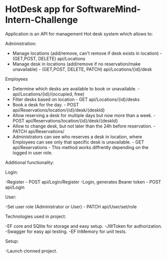 # HotDesk app for SoftwareMind-Intern-Challenge

Application is an API for management Hot desk system which allows to:

Administration:
- Manage locations (add/remove, can't remove if desk exists in location) - (GET,POST, DELETE) api/Locations
- Manage desk in locations (add/remove if no reservation/make unavailable) - (GET,POST, DELETE, PATCH) api/Locations/{id}/desk

Employees
- Determine which desks are available to book or unavailable. - api/Locations/{id}/(occupied, free)
- Filter desks based on location - GET api/Locations/{id}/desks
- Book a desk for the day. - POST api/Reservations/location/{id}/desk/{deskId}
- Allow reserving a desk for multiple days but now more than a week. - POST api/Reservations/location/{id}/desk/{deskId}
- Allow to change desk, but not later than the 24h before reservation. - PATCH api/Reservations/
- Administrators can see who reserves a desk in location, where Employees can see only that specific
desk is unavailable. - GET api/Reservations - This method works diffrently depending on the logged in user role.

Additional functionality:

Login:

-Register - POST api/Login/Register
-Login, generates Bearer token - POST api/Login

User:

-Set user role (Administrator or User) - PATCH api/User/set/role

Technologies used in project:

-EF core and SQlite for storage and easy setup.
-JWToken for authorization.
-Swagger for easy api testing.
-EF InMemory for unit tests.

Setup:

-Launch clonned project.


